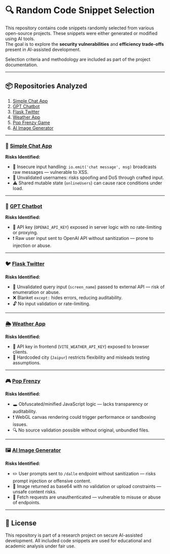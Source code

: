 # 🔍 Random Code Snippet Selection

This repository contains code snippets randomly selected from various open-source projects. These snippets were either generated or modified using AI tools.  
The goal is to explore the **security vulnerabilities** and **efficiency trade-offs** present in AI-assisted development.

Selection criteria and methodology are included as part of the project documentation.

---

## 📦 Repositories Analyzed

1. [Simple Chat App](https://github.com/100x-Engineers/simple-chat-app)  
2. [GPT Chatbot](https://github.com/nadvolod/gpt-chatbot)  
3. [Flask Twitter](https://github.com/Jmete/flask-twitter)  
4. [Weather App](https://github.com/DalpatRathore/weather-app)  
5. [Pop Frenzy Game](https://github.com/AndrewSink/Pop-Frenzy)  
6. [AI Image Generator](https://github.com/yusuftomilola/ai-images-generator)  

---

### 🧪 [Simple Chat App](https://github.com/100x-Engineers/simple-chat-app)

**Risks Identified:**
- 🚫 Insecure input handling: `io.emit('chat message', msg)` broadcasts raw messages — vulnerable to XSS.
- 🧠 Unvalidated usernames: risks spoofing and DoS through crafted input.
- ⚠️ Shared mutable state (`onlineUsers`) can cause race conditions under load.

---

### 🧠 [GPT Chatbot](https://github.com/nadvolod/gpt-chatbot)

**Risks Identified:**
- 🔑 API key (`OPENAI_API_KEY`) exposed in server logic with no rate-limiting or proxying.
- ❗ Raw user input sent to OpenAI API without sanitization — prone to injection or abuse.

---

### 🐦 [Flask Twitter](https://github.com/Jmete/flask-twitter)

**Risks Identified:**
- 🔁 Unvalidated query input (`screen_name`) passed to external API — risk of enumeration or abuse.
- ❌ Blanket `except:` hides errors, reducing auditability.
- 🔓 No input validation or rate-limiting.

---

### 🌦️ [Weather App](https://github.com/DalpatRathore/weather-app)

**Risks Identified:**
- 🔐 API key in frontend (`VITE_WEATHER_API_KEY`) exposed to browser clients.
- 🚫 Hardcoded city (`Jaipur`) restricts flexibility and misleads testing assumptions.

---

### 🎮 [Pop Frenzy](https://github.com/AndrewSink/Pop-Frenzy)

**Risks Identified:**
- 🕳️ Obfuscated/minified JavaScript logic — lacks transparency or auditability.
- ❗ WebGL canvas rendering could trigger performance or sandboxing issues.
- 🔍 No source validation possible without original, unbundled files.

---

### 🖼️ [AI Image Generator](https://github.com/yusuftomilola/ai-images-generator)

**Risks Identified:**
- ✏️ User prompts sent to `/dalle` endpoint without sanitization — risks prompt injection or offensive content.
- 🧾 Image returned as base64 with no validation or upload constraints — unsafe content risks.
- 🔁 Fetch requests are unauthenticated — vulnerable to misuse or abuse of endpoints.

---

## 📘 License

This repository is part of a research project on secure AI-assisted development. All included code snippets are used for educational and academic analysis under fair use.

